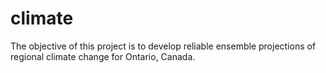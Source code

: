 # climate
The objective of this project is to develop reliable ensemble projections of regional climate change for Ontario, Canada.
